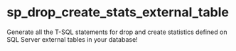 # sp_drop_create_stats_external_table
Generate all the T-SQL statements for drop and create statistics defined on SQL Server external tables in your database!
